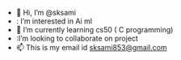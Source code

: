 - 👋 Hi, I’m @sksami
- : I’m interested in Ai ml
- 🌱 I’m currently learning cs50 ( C programming)
- :I’m looking to collaborate on project 
- 📫 This is my email id sksami853@gmail.com

<!---
sksamiii/sksamiii is a ✨ special ✨ repository because its `README.md` (this file) appears on your GitHub profile.
You can click the Preview link to take a look at your changes.
--->
